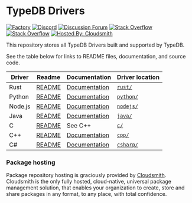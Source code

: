 # TypeDB Drivers

[![Factory](https://factory.vaticle.com/api/status/typedb/typedb-driver/badge.svg)](https://factory.vaticle.com/typedb/typedb-driver)
[![Discord](https://img.shields.io/discord/665254494820368395?color=7389D8&label=chat&logo=discord&logoColor=ffffff)](https://typedb.com/discord)
[![Discussion Forum](https://img.shields.io/discourse/https/forum.typedb.com/topics.svg)](https://forum.typedb.com)
[![Stack Overflow](https://img.shields.io/badge/stackoverflow-typedb-796de3.svg)](https://stackoverflow.com/questions/tagged/typedb)
[![Stack Overflow](https://img.shields.io/badge/stackoverflow-typeql-3dce8c.svg)](https://stackoverflow.com/questions/tagged/typeql)
[![Hosted By: Cloudsmith](https://img.shields.io/badge/OSS%20hosting%20by-cloudsmith-blue?logo=cloudsmith&style=flat)](https://cloudsmith.com)

This repository stores all TypeDB Drivers built and supported by TypeDB.

See the table below for links to README files, documentation, and source code.

| Driver  | Readme                                                                               | Documentation                                                    | Driver location                                                               |
|---------|--------------------------------------------------------------------------------------|------------------------------------------------------------------|-------------------------------------------------------------------------------|
| Rust    | [README](https://github.com/typedb/typedb-driver/tree/master/rust/README.md)   | [Documentation](https://typedb.com/docs/drivers/rust/overview)   | [`rust/`](https://github.com/typedb/typedb-driver/tree/master/rust)     |
| Python  | [README](https://github.com/typedb/typedb-driver/tree/master/python/README.md) | [Documentation](https://typedb.com/docs/drivers/python/overview) | [`python/`](https://github.com/typedb/typedb-driver/tree/master/python) |
| Node.js | [README](https://github.com/typedb/typedb-driver/tree/master/nodejs/README.md) | [Documentation](https://typedb.com/docs/drivers/nodejs/overview) | [`nodejs/`](https://github.com/typedb/typedb-driver/tree/master/nodejs) |
| Java    | [README](https://github.com/typedb/typedb-driver/tree/master/java/README.md)   | [Documentation](https://typedb.com/docs/drivers/java/overview)   | [`java/`](https://github.com/typedb/typedb-driver/tree/master/java)     |
| C       | [README](https://github.com/typedb/typedb-driver/tree/master/c/README.md)      | See C++                                                          | [`c/`](https://github.com/typedb/typedb-driver/tree/master/c)           |
| C++     | [README](https://github.com/typedb/typedb-driver/tree/master/cpp/README.md)    | [Documentation](https://typedb.com/docs/drivers/cpp/overview)    | [`cpp/`](https://github.com/typedb/typedb-driver/tree/master/cpp)       |
| C#      | [README](https://github.com/typedb/typedb-driver/tree/master/csharp/README.md) | [Documentation](https://typedb.com/docs/drivers/csharp/overview) | [`csharp/`](https://github.com/typedb/typedb-driver/tree/master/csharp) |

### Package hosting

Package repository hosting is graciously provided by  [Cloudsmith](https://cloudsmith.com).
Cloudsmith is the only fully hosted, cloud-native, universal package management solution, that
enables your organization to create, store and share packages in any format, to any place, with total
confidence.
